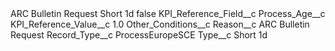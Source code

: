 <?xml version="1.0" encoding="UTF-8"?>
<CustomMetadata xmlns="http://soap.sforce.com/2006/04/metadata" xmlns:xsi="http://www.w3.org/2001/XMLSchema-instance" xmlns:xsd="http://www.w3.org/2001/XMLSchema">
    <label>ARC Bulletin Request Short 1d</label>
    <protected>false</protected>
    <values>
        <field>KPI_Reference_Field__c</field>
        <value xsi:type="xsd:string">Process_Age__c</value>
    </values>
    <values>
        <field>KPI_Reference_Value__c</field>
        <value xsi:type="xsd:double">1.0</value>
    </values>
    <values>
        <field>Other_Conditions__c</field>
        <value xsi:nil="true"/>
    </values>
    <values>
        <field>Reason__c</field>
        <value xsi:type="xsd:string">ARC Bulletin Request</value>
    </values>
    <values>
        <field>Record_Type__c</field>
        <value xsi:type="xsd:string">ProcessEuropeSCE</value>
    </values>
    <values>
        <field>Type__c</field>
        <value xsi:type="xsd:string">Short 1d</value>
    </values>
</CustomMetadata>
